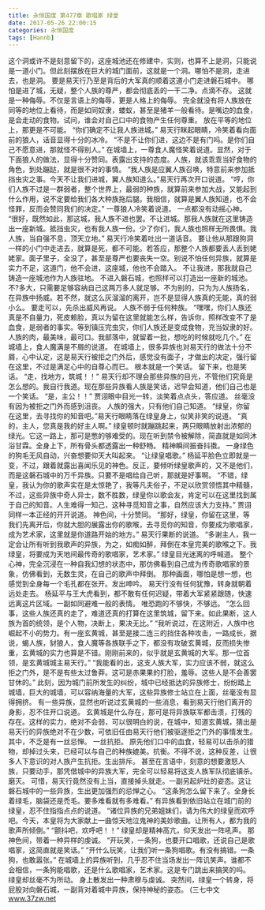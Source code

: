 ```yaml
---
title: 永恒国度 第477章 歌唱家 绿皇
date: 2017-05-26 22:00:15
categories: 永恒国度
tags: [Hannb]
---
```


这个洞或许不是刻意留下的，这座城池还在修建中，实则，也算不上是洞，只能说是一道小门。但此刻摆放在巨大的城门面前，这就是一个洞。哪怕不是洞，走进去，也是洞。
要是易天行乃至是背后的大军真的顺着这道小门走进磐石城中。
哪怕是进了城，无疑，整个人族的尊严，都会彻底丢的一干二净。点滴不存。
这就是一种侮辱。不仅是言语上的侮辱，更是人格上的侮辱。
完全就没有将人族放在同等的地位上看待，而是如同奴隶，蝼蚁，甚至是猪羊一般看待。是嘴边的血食，是会走动的食物。试问，谁会对自己口中的食物产生任何尊重。
放在平等的地位上，那更是不可能。
“你们确定不让我人族进城。”
易天行眯起眼睛，冷笑着看向面前的狼人，话音显得十分的冰冷。
“不是不让你们进，这边不是有门吗。是你们自己不愿意进，那就怪不得别人。”
在城墙上，一尊食人魔怪笑着说道。显然，对于下面狼人的做法，显得十分赞同。表露出支持的态度。人族，就该乖乖当好食物的角色，到处蹦跶，就是很不对的事情。
“我人族是应翼人族召唤，特意前来参加抵挡虫灾之事。今天不让我们进城，翼人族知道么。”易天行再次开口说道。
“哼，你们人族不过是一群弱者，整个世界上，最弱的种族，就算前来参加大战，又能起到什么作用，说不定要给我们各大种族拖后腿。我相信，就算是翼人族知道，也不会怪罪，反而会赞同我们的决定。”
一尊狼人冷笑着说道。
一点都没有动摇心神。
“很好，既然如此，那这城，我人族不进也罢。不让进城。那我人族就在这里铸造出一座新城。抵挡虫灾，也有我人族一份。少了你们，我人族也照样无所畏惧。我人族，当自强不息，顶天立地。”
易天行冷笑着吐出一道话音。
要让他从那跟狗洞一样的小门中走进去，就算是死，都不可能。若答应，那整个人族都要丢人丢到姥姥家。面子里子，全没了，甚至是尊严也要丧失一空。别说不怕任何异族，就算是实力不足，这道门，他不会进，这座城，他也不会踏入。
不让我进，那我就自己铸造一座城池作为人族驻地。
不进入磐石城，也照样可以打造出一座新的城池。不?多大，只需要足够容纳自己这两万多人就足够。不为别的，只为为人族扬名，在异族中扬威。若不然，就这么灰溜溜的离开，岂不是显得人族真的无能，真的弱小么。
要走可以，先杀出威风再说。
人族不弱于任何种族。
“嘿嘿，你们人族还真是不自量力，死皮赖脸，真以为留在这里就能怎么样，告诉你，照样改变不了是血食，是弱者的事实。等到镇压完虫灾，你们人族还是变成食物，充当奴隶的好。人族的肉，最美味，最可口。我部落中，就留着一批，想吃的时候就吃几个。”
在城墙上，食人魔满是不屑的说道。
在城墙上，很多异族也对易天行的做法十分不屑，心中认定，这是易天行被拒之门外后，感觉没有面子，才做出的决定，强行留在这里，不过是满足心中的自尊心而已。
根本就是一个笑话。
留下来，也是笑话。
“走，找地方，筑城！！”
易天行却不理会那些异族的目光，不管他们究竟是怎么想的。我自行我道。现在那些异族看人族是笑话，迟早会知道，他们自己也是一个笑话。
“是，主公！！”
贾诩眼中目光一转，淡笑着点点头，答应道。
丝毫没有因为被拒之门外而感到沮丧。
人族的强大，只有他们自己知道。
“绿皇，你留在这里，去寻找你的知音吧。”易天行眼睛落在绿皇身上，似笑非笑的说道。
“真的，主人，您真是我的好主人啊。”
绿皇顿时就蹦跳起来，两只眼睛放射出浓郁的绿光。它这一路上，那可是憋的够难受的。现在听到禁令被解除，简直就是如同沐浴甘霖。全身上下，所有骨头都透露出一种舒畅。
精神瞬间振奋抖擞。
一身绿色的狗毛无风自动，兴奋想要仰天大叫起来。
“让绿皇唱歌。”
杨延平脸色立即就是一变，不过，跟着就露出喜闻乐见的神色。反正，要倾听绿皇歌声的，又不是他们，而是这磐石城中的万千异族。只要不是唱给自己听，那就是好事啊。
“不错，绿皇，我认为你的歌声实在是太惊艳了，我等凡夫俗子，不足以欣赏领悟其中精髓，不过，这些异族中奇人异士，数不胜数，绿皇你以歌会友，肯定可以在这里找到属于自己的知音。人生难得一知己，这种寻觅知音之事，自然应该大力支持。”
贾诩同样一本正经的开开说道。
神色间，十分赞同。
“那好，绿皇，你留在这里，等我们先离开后，你就大胆的展露出你的歌喉，去寻觅你的知音，你要成为歌唱家，成为艺术家，这里就是你道路开始的地方。”
易天行果断的说道。
“多谢主人，我一定会让所有听到我歌声的异族，为之，如痴如醉，拜倒在本皇完美的歌喉之下。我绿皇，将要成为天地间最传奇的歌唱家，艺术家。”
绿皇目光迷离的呼喊道。
整个心神，完全沉浸在一种自我幻想的状态中，那仿佛看到自己成为传奇歌唱家的景象，仿佛看到，无数生灵，在自己的歌声中拜倒。
那种画面，哪怕是想一想，也感觉到全身每一个毛孔都在张开。发出呻吟。
易天行没有任何犹豫，转身就朝着远处走去。
杨延平与王大虎看到，都不敢有任何迟疑，带着大军紧紧跟随，快速远离这片区域。一副如同避难一般的表情。
唯恐跑的不够快，不够远。
“怎么回事，这些人族还真的走了，难道还真的打算在这里筑城，留下来。如此果断，这人族为首的统领，是个人物，决断上，果决无比。”
“我听说过，在这附近，人族中也崛起不小的势力。有一座玄黄城，甚至是接二连三的挡住各种攻击，一路成长，据说，蝎人族，豺狼人，食人魔等各族联手之下，都没有攻破玄黄城，反而损失惨重，玄黄城的实力也算是不错。刚刚前来的，似乎就是玄黄城的大军。那一位首领，是玄黄城城主易天行。”
“我能看的出，这支人族大军，实力应该不弱，就这么拒之门外，是不是有些太过鲁莽。这可是赤果果的打脸，羞辱。这些人是不会善罢甘休的。”
此刻，因为城门前所发生的纠纷，城中已经抵达的异族修士，纷纷踏上城墙，巨大的城墙，可以容纳海量的大军，这些异族修士站立在上面，丝毫没有显得拥挤。
有一些异族，显然也听说过玄黄城的一些消息，看到易天行他们离开的身影，忍不住开口说道。
玄黄城是什么存在，那可是将异族联军都击溃，打残的存在。这样的实力，绝对不会弱，可以很明白的说，在城中，知道玄黄城，猜出是易天行的异族绝对不在少数，可依旧任由易天行他们被驱逐拒之门外的事情发生。其中，不乏是有一丝忌惮。
一丝抗拒。
原先他们口中的血食，轻易可以击杀的猎物，却掉过头来，已经可以与自己的种族媲美。抗衡。不得不说，这种反差，让很多人下意识的对人族产生抗拒。生出排斥。
甚至在言语中，刻意的想要激怒人族，只要动手，那凭借城中的异族大军，完全可以轻易将这支人族军队彻底镇杀。磨灭。
可惜，易天行竟然没有上当，直接掉头就走。一副另起炉灶的姿态。这让磐石城中的一些异族，生出更加强烈的忌惮之心。
“这条狗怎么留下来了。全身长着绿毛，脑袋还是禿毛。要多难看就有多难看。”
有异族看到依旧站立在城门前的绿皇，忍不住指指点点的说道。
“诸位异族的兄弟姐妹们，请为伟大的绿皇而欢呼吧。今天，本皇将为大家献上一曲惊天地泣鬼神的美妙歌曲。让所有人，都为我的歌声所倾倒。”
“颤抖吧，欢呼吧！！”
绿皇却是精神高亢，仰天发出一阵吼声。
那神色间，带着一种异样的虔诚。
“开玩笑，一条狗，也要开口唱歌，还说自己是歌唱家，这简直就是笑话。”
“开什么玩笑，让我们听一条狗唱歌。有没有搞错。一条狗，也敢嚣张。”
在城墙上的异族听到，几乎忍不住当场发出一阵讥笑声。谁都不会相信，一条狗能唱歌，还是什么歌唱家，艺术家。这是专门跳出来搞笑的吗。
绿皇却丝毫不为所动。
身上散发出一种肃穆与虔诚。
突然间，绿皇一个转身，将屁股对向磐石城，一副背对着城中异族，保持神秘的姿态。
(三七中文 www.37zw.net